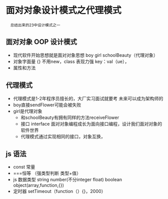 # 面对对象设计模式之代理模式
      总结出来的23中设计模式之一
## 面对对象 OOP 设计模式
- 现代软件开始思想就是面对对象思想
    boy  girl  schoolBeauty（代理对象）
- 对象字面量
    {}    不用new，class
    表现力强 key：val（ue），
- 属性和方法       

## 代理模式
- 代理模式是1-2年程序员擅长的，大厂实习面试就要考
  未来可以成为架构师的
- boy直接sendFlower可能会被失败  
- girl是代理对象  
  - 和schoolBeauty有拥有同样的方法receiveFlower
  - 接口 interface
    面对对象编程成长为面向接口编程，设计我们面对对象的软件世界
  - 代理模式通过实现相同的接口，对象互换，

## js 语法
- const 常量
- ===恒等  （强类型判断 类型+值）
- js 数据类型
  string number(不分integer  float) boolean object(array,function,{})
- 定时器 setTimeout（function（）{}，2000）  